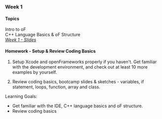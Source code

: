 ### Week 1
#### Topics
Intro to oF  
C++ Language Basics & oF Structure  
[_Week 1 - Slides_](https://docs.google.com/presentation/d/1kIjL8ZqYBWknSWrxhBcoQvPoW268_MkNr2koQAbnPig/edit?usp=sharing) 
<br/>

#### Homework - Setup & Review Coding Basics
1. Setup Xcode and openFrameworks properly if you haven't. Get familiar with the development environment, and check out at least 10 more examples by yourself.

2. Review coding basics, bootcamp slides & sketches - variables, if statement, loops, function, array and class.  


Learning Goals:
* Get familiar with the IDE, C++ language basics and oF structure.
* Review coding basics
